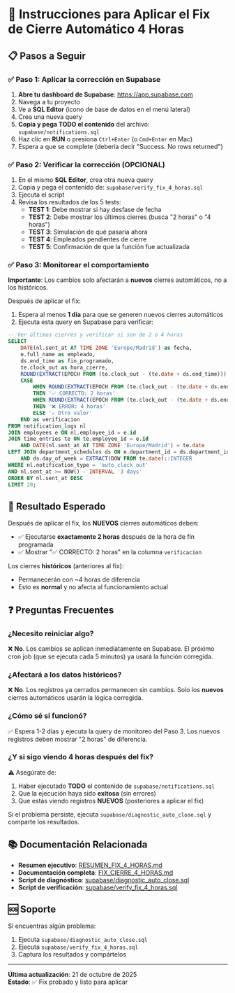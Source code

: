 # 🚀 Instrucciones para Aplicar el Fix de Cierre Automático 4 Horas

## 📋 Pasos a Seguir

### ✅ Paso 1: Aplicar la corrección en Supabase

1. **Abre tu dashboard de Supabase**: https://app.supabase.com
2. Navega a tu proyecto
3. Ve a **SQL Editor** (icono de base de datos en el menú lateral)
4. Crea una nueva query
5. **Copia y pega TODO el contenido** del archivo: `supabase/notifications.sql`
6. Haz clic en **RUN** o presiona `Ctrl+Enter` (o `Cmd+Enter` en Mac)
7. Espera a que se complete (debería decir "Success. No rows returned")

### ✅ Paso 2: Verificar la corrección (OPCIONAL)

1. En el mismo **SQL Editor**, crea otra nueva query
2. Copia y pega el contenido de: `supabase/verify_fix_4_horas.sql`
3. Ejecuta el script
4. Revisa los resultados de los 5 tests:
   - **TEST 1**: Debe mostrar si hay desfase de fecha
   - **TEST 2**: Debe mostrar los últimos cierres (busca "2 horas" o "4 horas")
   - **TEST 3**: Simulación de qué pasaría ahora
   - **TEST 4**: Empleados pendientes de cierre
   - **TEST 5**: Confirmación de que la función fue actualizada

### ✅ Paso 3: Monitorear el comportamiento

**Importante**: Los cambios solo afectarán a **nuevos** cierres automáticos, no a los históricos.

Después de aplicar el fix:
1. Espera al menos **1 día** para que se generen nuevos cierres automáticos
2. Ejecuta esta query en Supabase para verificar:

```sql
-- Ver últimos cierres y verificar si son de 2 o 4 horas
SELECT 
    DATE(nl.sent_at AT TIME ZONE 'Europe/Madrid') as fecha,
    e.full_name as empleado,
    ds.end_time as fin_programado,
    te.clock_out as hora_cierre,
    ROUND(EXTRACT(EPOCH FROM (te.clock_out - (te.date + ds.end_time))) / 3600, 2) as horas_diferencia,
    CASE 
        WHEN ROUND(EXTRACT(EPOCH FROM (te.clock_out - (te.date + ds.end_time))) / 3600, 1) = 2.0 
        THEN '✅ CORRECTO: 2 horas'
        WHEN ROUND(EXTRACT(EPOCH FROM (te.clock_out - (te.date + ds.end_time))) / 3600, 1) BETWEEN 3.5 AND 4.5 
        THEN '❌ ERROR: 4 horas'
        ELSE '⚠️ Otro valor'
    END as verificacion
FROM notification_logs nl
JOIN employees e ON nl.employee_id = e.id
JOIN time_entries te ON te.employee_id = e.id 
    AND DATE(nl.sent_at AT TIME ZONE 'Europe/Madrid') = te.date
LEFT JOIN department_schedules ds ON e.department_id = ds.department_id 
    AND ds.day_of_week = EXTRACT(DOW FROM te.date)::INTEGER
WHERE nl.notification_type = 'auto_clock_out'
AND nl.sent_at >= NOW() - INTERVAL '3 days'
ORDER BY nl.sent_at DESC
LIMIT 20;
```

## 🎯 Resultado Esperado

Después de aplicar el fix, los **NUEVOS** cierres automáticos deben:
- ✅ Ejecutarse **exactamente 2 horas** después de la hora de fin programada
- ✅ Mostrar "✅ CORRECTO: 2 horas" en la columna `verificacion`

Los cierres **históricos** (anteriores al fix):
- Permanecerán con ~4 horas de diferencia
- Esto es **normal** y no afecta al funcionamiento actual

## ❓ Preguntas Frecuentes

### ¿Necesito reiniciar algo?
❌ **No**. Los cambios se aplican inmediatamente en Supabase. El próximo cron job (que se ejecuta cada 5 minutos) ya usará la función corregida.

### ¿Afectará a los datos históricos?
❌ **No**. Los registros ya cerrados permanecen sin cambios. Solo los **nuevos** cierres automáticos usarán la lógica corregida.

### ¿Cómo sé si funcionó?
✅ Espera 1-2 días y ejecuta la query de monitoreo del Paso 3. Los nuevos registros deben mostrar "2 horas" de diferencia.

### ¿Y si sigo viendo 4 horas después del fix?
⚠️ Asegúrate de:
1. Haber ejecutado **TODO** el contenido de `supabase/notifications.sql`
2. Que la ejecución haya sido **exitosa** (sin errores)
3. Que estás viendo registros **NUEVOS** (posteriores a aplicar el fix)

Si el problema persiste, ejecuta `supabase/diagnostic_auto_close.sql` y comparte los resultados.

## 📚 Documentación Relacionada

- **Resumen ejecutivo**: [RESUMEN_FIX_4_HORAS.md](./RESUMEN_FIX_4_HORAS.md)
- **Documentación completa**: [FIX_CIERRE_4_HORAS.md](./FIX_CIERRE_4_HORAS.md)
- **Script de diagnóstico**: [supabase/diagnostic_auto_close.sql](./supabase/diagnostic_auto_close.sql)
- **Script de verificación**: [supabase/verify_fix_4_horas.sql](./supabase/verify_fix_4_horas.sql)

## 🆘 Soporte

Si encuentras algún problema:
1. Ejecuta `supabase/diagnostic_auto_close.sql`
2. Ejecuta `supabase/verify_fix_4_horas.sql`
3. Captura los resultados y compártelos

---

**Última actualización**: 21 de octubre de 2025  
**Estado**: ✅ Fix probado y listo para aplicar

